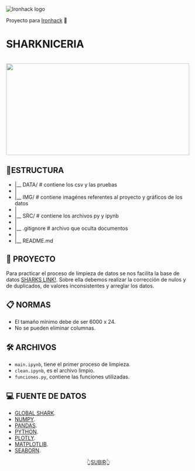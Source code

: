    ![Ironhack logo](https://i.imgur.com/1QgrNNw.png) 
   
   Proyecto para [Ironhack](https://www.ironhack.com/) :snake:
   

<a name="readme-top"></a>

#                                                 SHARKNICERIA

&emsp;&emsp;&emsp;&emsp;&emsp;&emsp;&emsp;<img src="https://img77.uenicdn.com/image/upload/v1592992437/business/bf067382-3d08-4bef-a338-9d718df911cf.png" width="500" height="250">


## 📁ESTRUCTURA


- |__ DATA/                         # contiene los csv y las pruebas  
- |
- |__ IMG/                          # contiene imagénes referentes al proyecto y gráficos de los datos   
- |
- |__ SRC/                          # contiene los archivos py y ipynb
- |
- |__ .gitignore                    # archivo que oculta documentos   
- |
- |__ README.md  
    



## 🦈 PROYECTO 

Para practicar el proceso de limpieza de datos se nos facilita la base de datos [SHARKS LINK!](https://www.kaggle.com/datasets/teajay/global-shark-attacks). Sobre ella debemos realizar la corrección de nulos y de duplicados, de valores inconsistentes y arreglar los datos.



## 📋 NORMAS

- El tamaño mínimo debe de ser 6000 x 24.
- No se pueden eliminar columnas.



## 🛠️ ARCHIVOS

- `main.ipynb`, tiene el primer proceso de limpieza.
- `clean.ipynb`, es el archivo limpio.
- `funciones.py`, contiene las funciones utilizadas.



## 💻 FUENTE DE DATOS 

- [GLOBAL SHARK](https://www.kaggle.com/datasets/teajay/global-shark-attacks).
- [NUMPY](https://numpy.org/doc/1.18/).
- [PANDAS](https://pandas.pydata.org/).
- [PYTHON](https://docs.python.org/3/library/functions.html).
- [PLOTLY](https://plotly.com/python/).
- [MATPLOTLIB](https://matplotlib.org/). 
- [SEABORN](https://seaborn.pydata.org/).





<p align="center">👆<a href="#readme-top">SUBIR</a>👆</p>

